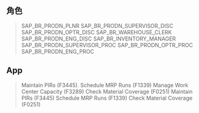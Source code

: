 ## 角色
> SAP_BR_PRODN_PLNR
> SAP_BR_PRODN_SUPERVISOR_DISC
> SAP_BR_PRODN_OPTR_DISC
> SAP_BR_WAREHOUSE_CLERK
> SAP_BR_PRODN_ENG_DISC
> SAP_BR_INVENTORY_MANAGER
> SAP_BR_PRODN_SUPERVISOR_PROC
> SAP_BR_PRODN_OPTR_PROC
> SAP_BR_PRODN_ENG_PROC
## App
> Maintain PIRs (F3445).
> Schedule MRP Runs (F1339)
> Manage Work Center Capacity (F3289)
> Check Material Coverage (F0251)
> Maintain PIRs (F3445)
> Schedule MRP Runs (F1339)
> Check Material Coverage (F0251)